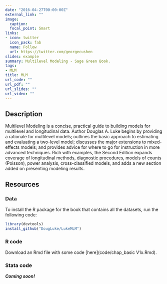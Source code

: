 ```yaml
---
date: "2016-04-27T00:00:00Z"
external_link: ""
image:
  caption: 
  focal_point: Smart
links:
- icon: twitter
  icon_pack: fab
  name: Follow
  url: https://twitter.com/georgecushen
slides: example
summary: Multilevel Modeling - Sage Green Book.
tags:
- MLM
title: MLM
url_code: ""
url_pdf: ""
url_slides: ""
url_video: ""
---
```


## Description

Multilevel Modeling is a concise, practical guide to building models for multilevel and longitudinal data. Author Douglas A. Luke begins by providing a rationale for multilevel models; outlines the basic approach to estimating and evaluating a two-level model; discusses the major extensions to mixed-effects models; and provides advice for where to go for instruction in more advanced techniques. Rich with examples, the Second Edition expands coverage of longitudinal methods, diagnostic procedures, models of counts (Poisson), power analysis, cross-classified models, and adds a new section added on presenting modeling results. 

## Resources

### Data

To install the R package for the book that contains all the datasets, run the following code:

```r
library(devtools)
install_github("DougLuke/LukeMLM")
```

### R code

Download an Rmd file with some code [here](code/chap_basic V1x.Rmd).

### Stata code

***Coming soon!***

